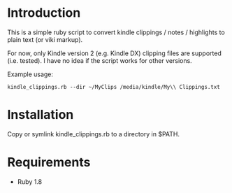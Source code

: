 Introduction
============

This is a simple ruby script to convert kindle clippings / notes / 
highlights to plain text (or viki markup).

For now, only Kindle version 2 (e.g. Kindle DX) clipping files are 
supported (i.e. tested). I have no idea if the script works for other 
versions.

Example usage:

    kindle_clippings.rb --dir ~/MyClips /media/kindle/My\\ Clippings.txt


Installation
============

Copy or symlink kindle_clippings.rb to a directory in $PATH.


Requirements
============

- Ruby 1.8

